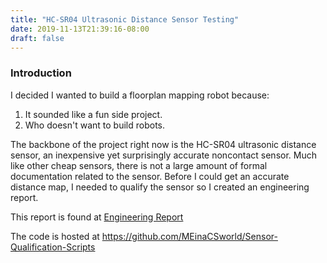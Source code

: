 ```yaml
---
title: "HC-SR04 Ultrasonic Distance Sensor Testing"
date: 2019-11-13T21:39:16-08:00
draft: false
---
```


### Introduction

I decided I wanted to build a floorplan mapping robot because:
1. It sounded like a fun side project.
2. Who doesn't want to build robots.

The backbone of the project right now is the HC-SR04 ultrasonic distance sensor, an inexpensive yet surprisingly accurate noncontact sensor. Much like other cheap sensors, there is not a large amount of formal documentation related to the sensor. Before I could get an accurate distance map, I needed to qualify the sensor so I created an engineering report.

This report is found at [Engineering Report](https://meinacsworld.github.io/content/posts/Floorplan-Mapping-Robot-Whitepaper-Sensor-Qualification.pdf)


The code is hosted at https://github.com/MEinaCSworld/Sensor-Qualification-Scripts

